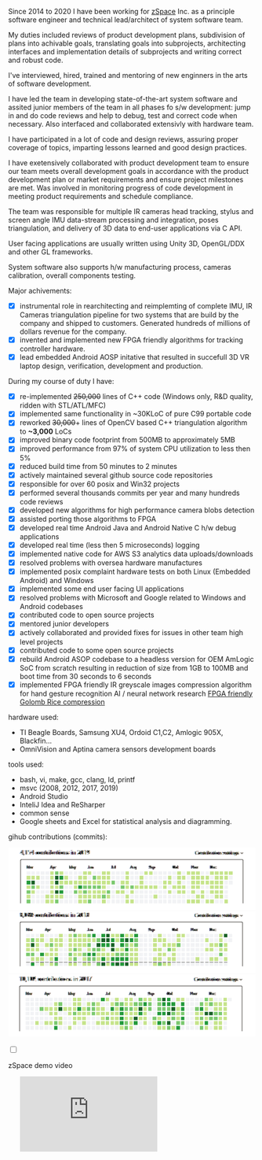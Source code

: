 Since 2014 to 2020 I have been working for <a href="http://www.zspace.com" target="_blank">zSpace</a> Inc.
as a principle software engineer and technical lead/architect of system software team.

My duties included reviews of product development plans, subdivision of plans into achivable goals, translating goals into subprojects, architecting interfaces and implementation details of subprojects and writing correct and robust code.

I've interviewed, hired, trained and mentoring of new enginners in the arts of software development.

I have led the team in developing state-of-the-art system software and assited junior members of the team in all phases fo s/w development: jump in and do code reviews and help to debug, test and correct code when necessary. Also interfaced and collaborated extensivly with hardware team.

I have participated in a lot of code and design reviews, assuring proper coverage of topics, imparting lessons learned and good design practices.

I have exetensively collaborated with product development team to ensure our team meets overall development goals in accordance with the product development plan or market requirements and ensure project milestones are met. Was involved in monitoring progress of code development in meeting product requirements and schedule compliance.

The team was responsible for multiple IR cameras head tracking, stylus and screen angle IMU data-stream processing and integration, poses triangulation, and delivery of 3D data to end-user applications via C API.

User facing applications are usually written using Unity 3D, OpenGL/DDX and other GL frameworks.

System software also supports h/w manufacturing process, cameras calibration, overall components testing. 

Major achivements:
 - [x] instrumental role in rearchitecting and reimplemting of complete IMU, IR Cameras triangulation pipeline for two systems that are build by the company and shipped to customers. Generated hundreds of millions of dollars revenue for the company. 
 - [x] invented and implemented new FPGA friendly algorithms for tracking controller hardware. 
 - [x] lead embedded Android AOSP initative that resulted in succefull 3D VR laptop design, verification, development and production. 

During my course of duty I have:
 - [x] re-implemented ~~250,000~~ lines of C++ code (Windows only, R&D quality, ridden with STL/ATL/MFC)
 - [x] implemented same functionality in ~30KLoC of pure C99 portable code
 - [x] reworked ~~30,000~~+ lines of OpenCV based C++ triangulation algorithm to **~3,000** LoCs 
 - [x] improved binary code footprint from 500MB to approximately 5MB
 - [x] improved performance from 97% of system CPU utilization to less then 5%
 - [x] reduced build time from 50 minutes to 2 minutes
 - [x] actively maintained several github source code repositories
 - [x] responsible for over 60 posix and Win32 projects
 - [x] performed several thousands commits per year and many hundreds code reviews
 - [x] developed new algorithms for high performance camera blobs detection 
 - [x] assisted porting those algorithms to FPGA
 - [x] developed real time Android Java and Android Native C h/w debug applications 
 - [x] developed real time (less then 5 microseconds) logging
 - [x] implemented native code for AWS S3 analytics data uploads/downloads 
 - [x] resolved problems with oversea hardware manufactures
 - [x] implemented posix complaint hardware tests on both Linux (Embedded Android) and Windows
 - [x] implemented some end user facing UI applications
 - [x] resolved problems with Microsoft and Google related to Windows and Android codebases
 - [x] contributed code to open source projects
 - [x] mentored junior developers
 - [x] actively collaborated and provided fixes for issues in other team high level projects
 - [x] contributed code to some open source projects
 - [x] rebuild Android ASOP codebase to a headless version for OEM AmLogic SoC from scratch resulting in reduction of size from 1GB to 100MB and boot time from 30 seconds to 6 seconds
 - [x] implemented FPGA friendly IR greyscale images compression algorithm for hand gesture recognition AI / neural network research  <a href="https://github.com/leok7v/bdgr/blob/master/bdgr.c" target="_blank">FPGA friendly Golomb Rice compression</a>

hardware used:

 *  TI Beagle Boards, Samsung XU4, Ordoid C1,C2, Amlogic 905X, Blackfin...
 *  OmniVision and Aptina camera sensors development boards

tools used:
 * bash, vi, make, gcc, clang, ld, printf
 * msvc (2008, 2012, 2017, 2019)
 * Android Studio
 * InteliJ Idea and ReSharper
 * common sense
 * Google sheets and Excel for statistical analysis and diagramming.
 
gihub contributions (commits): 

![2019-punch-card](2019-punch-card.png)
![2018-punch-card](2018-punch-card.png)
![2017-punch-card](2017-punch-card.png)

<section class="accordion">
  <input type="checkbox" name="collapse" id="handle1">
  <p class="handle">
    <label for="handle1">zSpace demo video</label>
  <p>
  <div class="content">
    <div style="align: center; padding-left: 18pt;">
        <iframe width="280" height="153"  src="https://www.youtube.com/embed/-jsNH-H60io?rel=0&amp;autoplay=0&mute=1" 
         frameborder="0" allow="accelerometer; encrypted-media; gyroscope; picture-in-picture" allowfullscreen></iframe>    
    </div>
  </div>
</section>

